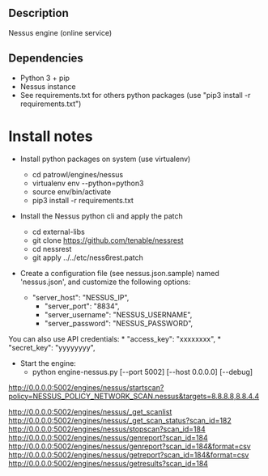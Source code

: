 ## Description
Nessus engine (online service)

## Dependencies
- Python 3 + pip
- Nessus instance
- See requirements.txt for others python packages (use "pip3 install -r requirements.txt")

# Install notes
- Install python packages on system (use virtualenv)
	* cd patrowl/engines/nessus
	* virtualenv env --python=python3
	* source env/bin/activate
	* pip3 install -r requirements.txt

- Install the Nessus python cli and apply the patch
	* cd external-libs
	* git clone https://github.com/tenable/nessrest
	* cd nessrest
	* git apply ../../etc/ness6rest.patch

- Create a configuration file (see nessus.json.sample) named 'nessus.json', and customize the following options:
  * "server_host": "NESSUS_IP",
	* "server_port": "8834",
	* "server_username": "NESSUS_USERNAME",
	* "server_password": "NESSUS_PASSWORD",

You can also use API credentials:
	* "access_key": "xxxxxxxx",
	* "secret_key": "yyyyyyyy",

- Start the engine:
  * python engine-nessus.py [--port 5002] [--host 0.0.0.0] [--debug]


http://0.0.0.0:5002/engines/nessus/startscan?policy=NESSUS_POLICY_NETWORK_SCAN.nessus&targets=8.8.8.8,8.8.4.4

http://0.0.0.0:5002/engines/nessus/_get_scanlist
http://0.0.0.0:5002/engines/nessus/_get_scan_status?scan_id=182
http://0.0.0.0:5002/engines/nessus/stopscan?scan_id=184
http://0.0.0.0:5002/engines/nessus/genreport?scan_id=184
http://0.0.0.0:5002/engines/nessus/genreport?scan_id=184&format=csv
http://0.0.0.0:5002/engines/nessus/getreport?scan_id=184&format=csv
http://0.0.0.0:5002/engines/nessus/getresults?scan_id=184
